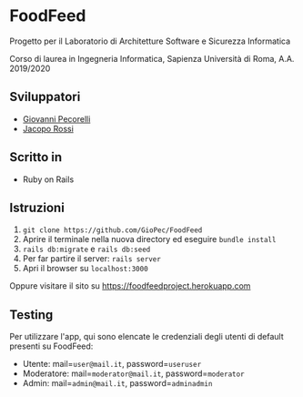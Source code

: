 # FoodFeed
Progetto per il Laboratorio di Architetture Software e Sicurezza Informatica

Corso di laurea in Ingegneria Informatica, Sapienza Università di Roma, A.A. 2019/2020

## Sviluppatori
* [Giovanni Pecorelli](https://github.com/GioPec)
* [Jacopo Rossi](https://github.com/JacopoRossi)

## Scritto in
* Ruby on Rails

## Istruzioni
1) ``git clone https://github.com/GioPec/FoodFeed``
2) Aprire il terminale nella nuova directory ed eseguire `bundle install`
3) `rails db:migrate` e `rails db:seed`
4) Per far partire il server: `rails server`
5) Apri il browser su ``localhost:3000``

Oppure visitare il sito su https://foodfeedproject.herokuapp.com

## Testing
Per utilizzare l'app, qui sono elencate le credenziali degli utenti di default presenti su FoodFeed:
* Utente: mail=`user@mail.it`, password=`useruser`
* Moderatore: mail=`moderator@mail.it`, password=`moderator`
* Admin: mail=`admin@mail.it`, password=`adminadmin`